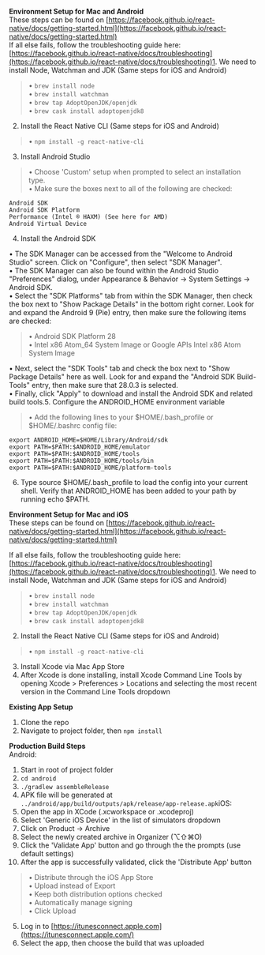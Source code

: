 
**Environment Setup for Mac and Android**  
These steps can be found on [https://facebook.github.io/react-native/docs/getting-started.html](https://facebook.github.io/react-native/docs/getting-started.html)  
If all else fails, follow the troubleshooting guide here: [https://facebook.github.io/react-native/docs/troubleshooting](https://facebook.github.io/react-native/docs/troubleshooting)1. We need to install Node, Watchman and JDK (Same steps for iOS and Android)

> • `brew install node`  
> • `brew install watchman`  
> • `brew tap AdoptOpenJDK/openjdk`  
> • `brew cask install adoptopenjdk8`

2. Install the React Native CLI (Same steps for iOS and Android)

> • `npm install -g react-native-cli`

3. Install Android Studio

> • Choose 'Custom' setup when prompted to select an installation type.  
> • Make sure the boxes next to all of the following are checked:
```
Android SDK  
Android SDK Platform  
Performance (Intel ® HAXM) (See here for AMD)  
Android Virtual Device
```
4. Install the Android SDK  
  
• The SDK Manager can be accessed from the "Welcome to Android Studio" screen. Click on "Configure", then select "SDK Manager".  
• The SDK Manager can also be found within the Android Studio "Preferences" dialog, under Appearance & Behavior → System Settings → Android SDK.  
• Select the "SDK Platforms" tab from within the SDK Manager, then check the box next to "Show Package Details" in the bottom right corner. Look for and expand the Android 9 (Pie) entry, then make sure the following items are checked:

> • Android SDK Platform 28  
> • Intel x86 Atom_64 System Image or Google APIs Intel x86 Atom System Image

• Next, select the "SDK Tools" tab and check the box next to "Show Package Details" here as well. Look for and expand the "Android SDK Build-Tools" entry, then make sure that 28.0.3 is selected.  
• Finally, click "Apply" to download and install the Android SDK and related build tools.5. Configure the ANDROID_HOME environment variable

> • Add the following lines to your $HOME/.bash_profile or $HOME/.bashrc config file:
```
export ANDROID_HOME=$HOME/Library/Android/sdk  
export PATH=$PATH:$ANDROID_HOME/emulator  
export PATH=$PATH:$ANDROID_HOME/tools  
export PATH=$PATH:$ANDROID_HOME/tools/bin  
export PATH=$PATH:$ANDROID_HOME/platform-tools  
```
6. Type source $HOME/.bash_profile to load the config into your current shell. Verify that ANDROID_HOME has been added to your path by running echo $PATH.  
  
  
**Environment Setup for Mac and iOS**  
These steps can be found on [https://facebook.github.io/react-native/docs/getting-started.html](https://facebook.github.io/react-native/docs/getting-started.html)  
  
If all else fails, follow the troubleshooting guide here: [https://facebook.github.io/react-native/docs/troubleshooting](https://facebook.github.io/react-native/docs/troubleshooting)1. We need to install Node, Watchman and JDK (Same steps for iOS and Android)

> • `brew install node`  
> • `brew install watchman`  
> • `brew tap AdoptOpenJDK/openjdk`  
> • `brew cask install adoptopenjdk8`

2. Install the React Native CLI (Same steps for iOS and Android)

> • `npm install -g react-native-cli`

3. Install Xcode via Mac App Store  
4. After Xcode is done installing, install Xcode Command Line Tools by opening Xcode > Preferences > Locations and selecting the most recent version in the Command Line Tools dropdown  
  
**Existing App Setup**  
1. Clone the repo  
2. Navigate to project folder, then `npm install`  
  
**Production Build Steps**  
Android:  
1. Start in root of project folder  
2. `cd android`  
3. `./gradlew assembleRelease`  
4. APK file will be generated at `../android/app/build/outputs/apk/release/app-release.apk`iOS:  
1. Open the app in XCode (.xcworkspace or .xcodeproj)  
2. Select 'Generic iOS Device' in the list of simulators dropdown  
3. Click on Product -> Archive  
4. Select the newly created archive in Organizer (⌥⇧⌘O)  
5. Click the 'Validate App' button and go through the the prompts (use default settings)  
6. After the app is successfully validated, click the 'Distribute App' button

> • Distribute through the iOS App Store  
> • Upload instead of Export  
> • Keep both distribution options checked  
> • Automatically manage signing  
> • Click Upload

5. Log in to [https://itunesconnect.apple.com](https://itunesconnect.apple.com/)  
6. Select the app, then choose the build that was uploaded
